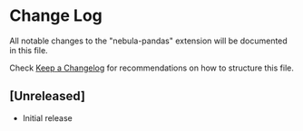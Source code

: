 # Change Log

All notable changes to the "nebula-pandas" extension will be documented in this file.

Check [Keep a Changelog](http://keepachangelog.com/) for recommendations on how to structure this file.

## [Unreleased]

- Initial release
